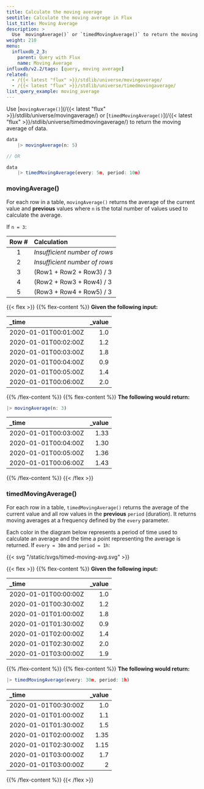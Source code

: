 ```yaml
---
title: Calculate the moving average
seotitle: Calculate the moving average in Flux
list_title: Moving Average
description: >
  Use `movingAverage()` or `timedMovingAverage()` to return the moving average of data.
weight: 210
menu:
  influxdb_2_3:
    parent: Query with Flux
    name: Moving Average
influxdb/v2.2/tags: [query, moving average]
related:
  - /{{< latest "flux" >}}/stdlib/universe/movingaverage/
  - /{{< latest "flux" >}}/stdlib/universe/timedmovingaverage/
list_query_example: moving_average
---
```


Use [`movingAverage()`](/{{< latest "flux" >}}/stdlib/universe/movingaverage/)
or [`timedMovingAverage()`](/{{< latest "flux" >}}/stdlib/universe/timedmovingaverage/)
to return the moving average of data.

```js
data
    |> movingAverage(n: 5)

// OR

data
    |> timedMovingAverage(every: 5m, period: 10m)
```

### movingAverage()
For each row in a table, `movingAverage()` returns the average of the current value and
**previous** values where `n` is the total number of values used to calculate the average.

If `n = 3`:

| Row # | Calculation                   |
|:-----:|:-----------                   |
| 1     | _Insufficient number of rows_ |
| 2     | _Insufficient number of rows_ |
| 3     | (Row1 + Row2 + Row3) / 3      |
| 4     | (Row2 + Row3 + Row4) / 3      |
| 5     | (Row3 + Row4 + Row5) / 3      |

{{< flex >}}
{{% flex-content %}}
**Given the following input:**

| _time                | _value |
|:-----                | ------:|
| 2020-01-01T00:01:00Z | 1.0    |
| 2020-01-01T00:02:00Z | 1.2    |
| 2020-01-01T00:03:00Z | 1.8    |
| 2020-01-01T00:04:00Z | 0.9    |
| 2020-01-01T00:05:00Z | 1.4    |
| 2020-01-01T00:06:00Z | 2.0    |
{{% /flex-content %}}
{{% flex-content %}}
**The following would return:**

```js
|> movingAverage(n: 3)
```  

| _time                | _value |
|:-----                | ------:|
| 2020-01-01T00:03:00Z | 1.33   |
| 2020-01-01T00:04:00Z | 1.30   |
| 2020-01-01T00:05:00Z | 1.36   |
| 2020-01-01T00:06:00Z | 1.43   |
{{% /flex-content %}}
{{< /flex >}}

### timedMovingAverage()
For each row in a table, `timedMovingAverage()` returns the average of the
current value and all row values in the **previous** `period` (duration).
It returns moving averages at a frequency defined by the `every` parameter.

Each color in the diagram below represents a period of time used to calculate an
average and the time a point representing the average is returned.
If `every = 30m` and `period = 1h`:

{{< svg "/static/svgs/timed-moving-avg.svg" >}}

{{< flex >}}
{{% flex-content %}}
**Given the following input:**

| _time                | _value |
|:-----                | ------:|
| 2020-01-01T00:00:00Z | 1.0    |
| 2020-01-01T00:30:00Z | 1.2    |
| 2020-01-01T01:00:00Z | 1.8    |
| 2020-01-01T01:30:00Z | 0.9    |
| 2020-01-01T02:00:00Z | 1.4    |
| 2020-01-01T02:30:00Z | 2.0    |  
| 2020-01-01T03:00:00Z | 1.9    |  
{{% /flex-content %}}
{{% flex-content %}}
**The following would return:**

```js
|> timedMovingAverage(every: 30m, period: 1h)
```  

| _time                | _value |
| :------------------- | -----: |
| 2020-01-01T00:30:00Z |    1.0 |
| 2020-01-01T01:00:00Z |    1.1 |
| 2020-01-01T01:30:00Z |    1.5 |
| 2020-01-01T02:00:00Z |   1.35 |
| 2020-01-01T02:30:00Z |   1.15 |
| 2020-01-01T03:00:00Z |    1.7 |
| 2020-01-01T03:00:00Z |      2 |
{{% /flex-content %}}
{{< /flex >}}
